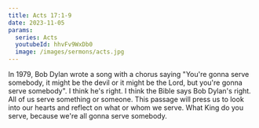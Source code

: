 ```yaml
---
title: Acts 17:1-9
date: 2023-11-05
params:
  series: Acts
  youtubeId: hhvFv9WxDb0
  image: /images/sermons/acts.jpg
---
```

In 1979, Bob Dylan wrote a song with a chorus saying "You're gonna serve somebody, it might be the devil or it might be the Lord, but you're gonna serve somebody". I think he's right. I think the Bible says Bob Dylan's right. All of us serve something or someone. This passage will press us to look into our hearts and reflect on what or whom we serve. What King do you serve, because we're all gonna serve somebody. 
